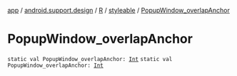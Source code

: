 [app](../../../index.md) / [android.support.design](../../index.md) / [R](../index.md) / [styleable](index.md) / [PopupWindow_overlapAnchor](.)

# PopupWindow_overlapAnchor

`static val PopupWindow_overlapAnchor: `[`Int`](https://kotlinlang.org/api/latest/jvm/stdlib/kotlin/-int/index.html)
`static val PopupWindow_overlapAnchor: `[`Int`](https://kotlinlang.org/api/latest/jvm/stdlib/kotlin/-int/index.html)